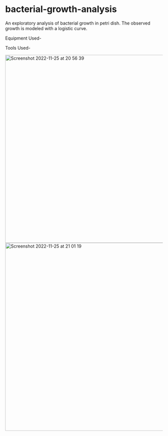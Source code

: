 # bacterial-growth-analysis

An exploratory analysis of bacterial growth in petri dish. The observed growth is modeled with a logistic curve.

Equipment Used-

Tools Used-

<img width="600" alt="Screenshot 2022-11-25 at 20 56 39" src="https://user-images.githubusercontent.com/33852995/204068040-3e472d00-d35f-4c09-9913-811e9be9ab84.png">

<img width="600" alt="Screenshot 2022-11-25 at 21 01 19" src="https://user-images.githubusercontent.com/33852995/204068126-2ac3d17a-0c66-4ad2-a666-6e025eaf92bf.png">

